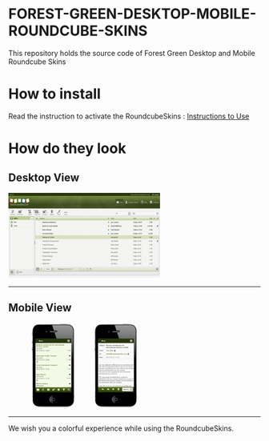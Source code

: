 # FOREST-GREEN-DESKTOP-MOBILE-ROUNDCUBE-SKINS
This repository holds the source code of Forest Green Desktop and Mobile Roundcube Skins
# How to install
Read the instruction to activate the RoundcubeSkins : [Instructions to Use](https://roundcubeskins.com/activation-guide/)  


# How do they look #

## Desktop View ##

![Forest Green Desktop Roundcube Skins](images/forest_green_mail.png)

---

## Mobile View ##

![Forest Green Mobile Roundcube Skins](images/fgreen.png)

---

We wish you a colorful experience while using the RoundcubeSkins.
